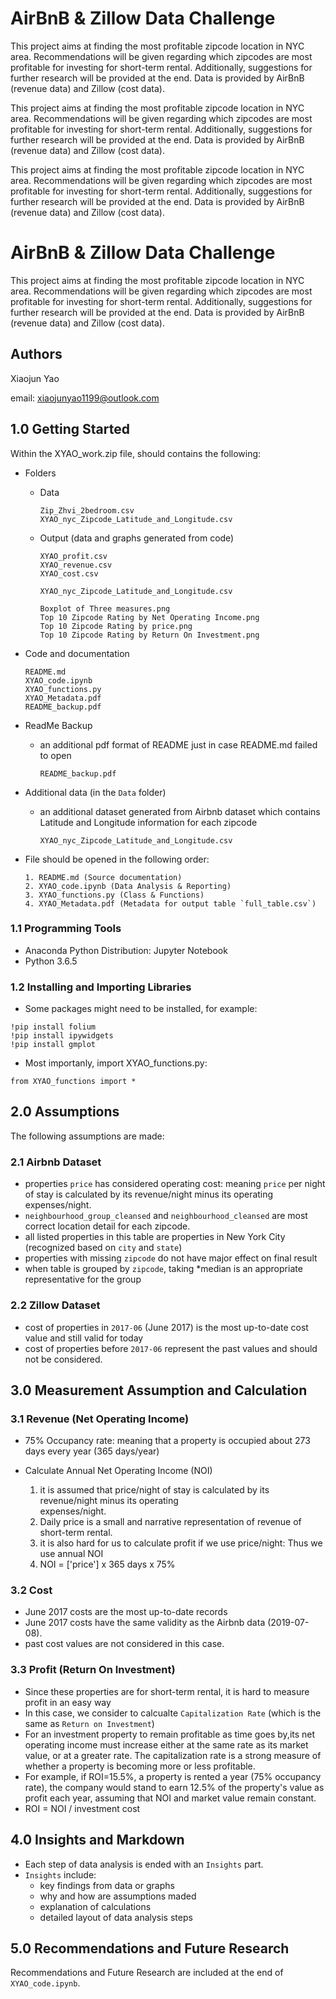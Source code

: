 # AirBnB & Zillow Data Challenge

This project aims at finding the most profitable zipcode location in NYC area. 
Recommendations will be given regarding which zipcodes are most profitable for investing for short-term rental. 
Additionally, suggestions for further research will be provided at the end. 
Data is provided by AirBnB (revenue data) and Zillow (cost data).


This project aims at finding the most profitable zipcode location in NYC area. 
Recommendations will be given regarding which zipcodes are most profitable for investing for short-term rental. 
Additionally, suggestions for further research will be provided at the end. 
Data is provided by AirBnB (revenue data) and Zillow (cost data).

This project aims at finding the most profitable zipcode location in NYC area. 
Recommendations will be given regarding which zipcodes are most profitable for investing for short-term rental. 
Additionally, suggestions for further research will be provided at the end. 
Data is provided by AirBnB (revenue data) and Zillow (cost data).

# AirBnB & Zillow Data Challenge

This project aims at finding the most profitable zipcode location in NYC area. 
Recommendations will be given regarding which zipcodes are most profitable for investing for short-term rental. 
Additionally, suggestions for further research will be provided at the end. 
Data is provided by AirBnB (revenue data) and Zillow (cost data).

## Authors
Xiaojun Yao

email: xiaojunyao1199@outlook.com

## 1.0 Getting Started
Within the XYAO_work.zip file, should contains the following:
* Folders
  - Data 
    ```
    Zip_Zhvi_2bedroom.csv
    XYAO_nyc_Zipcode_Latitude_and_Longitude.csv
    ```
  - Output (data and graphs generated from code)
    ```
    XYAO_profit.csv
    XYAO_revenue.csv
    XYAO_cost.csv
    
    XYAO_nyc_Zipcode_Latitude_and_Longitude.csv
    
    Boxplot of Three measures.png
    Top 10 Zipcode Rating by Net Operating Income.png
    Top 10 Zipcode Rating by price.png
    Top 10 Zipcode Rating by Return On Investment.png
    
    ```
* Code and documentation
    ```
    README.md
    XYAO_code.ipynb
    XYAO_functions.py
    XYAO_Metadata.pdf
    README_backup.pdf
    ```
* ReadMe Backup
  - an additional pdf format of README just in case README.md failed to open
    ```
    README_backup.pdf
    ```
  
* Additional data (in the `Data` folder)
  - an additional dataset generated from Airbnb dataset which contains Latitude and Longitude information for each zipcode
    ```
    XYAO_nyc_Zipcode_Latitude_and_Longitude.csv
    ````
 
* File should be opened in the following order:
    ```
    1. README.md (Source documentation)
    2. XYAO_code.ipynb (Data Analysis & Reporting)
    3. XYAO_functions.py (Class & Functions)
    4. XYAO_Metadata.pdf (Metadata for output table `full_table.csv`)
    ```

### 1.1 Programming Tools
* Anaconda Python Distribution: Jupyter Notebook
* Python 3.6.5

### 1.2 Installing and Importing Libraries

* Some packages might need to be installed, for example:
```
!pip install folium
!pip install ipywidgets
!pip install gmplot
```
* Most importanly, import XYAO_functions.py:
```
from XYAO_functions import *
```

## 2.0 Assumptions 
The following assumptions are made:

### 2.1 Airbnb Dataset
* properties `price` has considered operating cost: meaning `price` per night of stay is calculated by its revenue/night minus its operating expenses/night.
* `neighbourhood_group_cleansed` and `neighbourhood_cleansed` are most correct location detail for each zipcode.
* all listed properties in this table are properties in New York City (recognized based on `city` and `state`)
* properties with missing `zipcode` do not have major effect on final result
* when table is grouped by `zipcode`, taking *median is an appropriate representative for the group

### 2.2 Zillow Dataset
* cost of properties in `2017-06` (June 2017) is the most up-to-date cost value and still valid for today
* cost of properties before `2017-06` represent the past values and should not be considered.

## 3.0 Measurement Assumption and Calculation

### 3.1 Revenue (Net Operating Income)
* 75% Occupancy rate: meaning that a property is occupied about 273 days every year (365 days/year)
* Calculate Annual Net Operating Income (NOI)

  1. it is assumed that price/night of stay is calculated by its revenue/night minus its operating           
        expenses/night.
  2. Daily price is a small and narrative representation of revenue of short-term rental.   
  3. it is also hard for us to calculate profit if we use price/night: Thus we use annual NOI   
  4. NOI = ['price'] x 365 days x 75%

### 3.2 Cost
* June 2017 costs are the most up-to-date records
* June 2017 costs have the same validity as the Airbnb data (2019-07-08).
* past cost values are not considered in this case.

### 3.3 Profit (Return On Investment)
* Since these properties are for short-term rental, it is hard to measure profit in an easy way 
* In this case, we consider to calcualte `Capitalization Rate` (which is the same as `Return on Investment`)
* For an investment property to remain profitable as time goes by,its net operating income must increase either at the same rate as its market value, or at a greater rate. The capitalization rate is a strong measure of whether a property is becoming more or less profitable.
* For example, if ROI=15.5%, a property is rented a year (75% occupancy rate), the company would stand to earn 12.5% of the property's value as profit each year, assuming that NOI and market value remain constant.
* ROI = NOI / investment cost

## 4.0 Insights and Markdown 
* Each step of data analysis is ended with an `Insights` part. 
* `Insights` include:
    * key findings from data or graphs
    * why and how are assumptions maded
    * explanation of calculations
    * detailed layout of data analysis steps

## 5.0 Recommendations and Future Research
Recommendations and Future Research are included at the end of `XYAO_code.ipynb`. 

